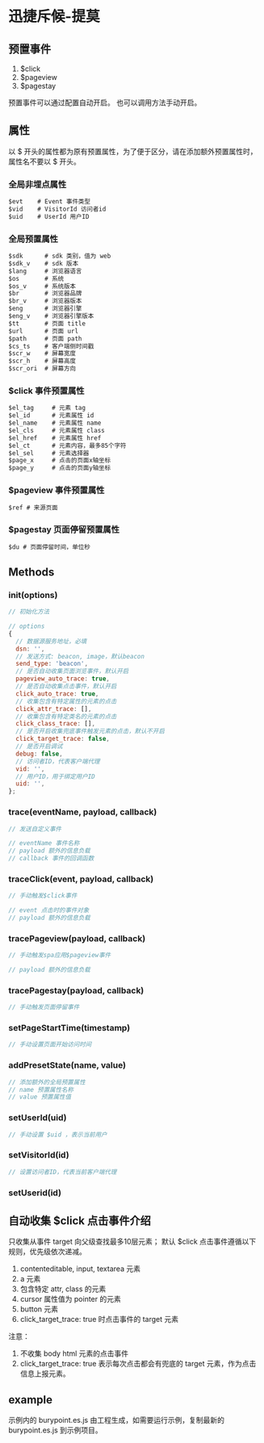 # 迅捷斥候-提莫

## 预置事件

1. $click
2. $pageview
3. $pagestay

预置事件可以通过配置自动开启。
也可以调用方法手动开启。

## 属性

以 $ 开头的属性都为原有预置属性，为了便于区分，请在添加额外预置属性时，属性名不要以 $ 开头。

### 全局非埋点属性

```txt
$evt    # Event 事件类型
$vid    # VisitorId 访问者id
$uid    # UserId 用户ID
```

### 全局预置属性

```txt
$sdk      # sdk 类别，值为 web
$sdk_v    # sdk 版本
$lang     # 浏览器语言
$os       # 系统
$os_v     # 系统版本
$br       # 浏览器品牌
$br_v     # 浏览器版本
$eng      # 浏览器引擎
$eng_v    # 浏览器引擎版本
$tt       # 页面 title
$url      # 页面 url
$path     # 页面 path
$cs_ts    # 客户端侧时间戳
$scr_w    # 屏幕宽度
$scr_h    # 屏幕高度
$scr_ori  # 屏幕方向
```

### $click 事件预置属性

```txt
$el_tag     # 元素 tag
$el_id      # 元素属性 id
$el_name    # 元素属性 name
$el_cls     # 元素属性 class
$el_href    # 元素属性 href
$el_ct      # 元素内容，最多85个字符
$el_sel     # 元素选择器
$page_x     # 点击的页面x轴坐标
$page_y     # 点击的页面y轴坐标
```

### $pageview 事件预置属性

```txt
$ref # 来源页面
```

### $pagestay 页面停留预置属性

```txt
$du # 页面停留时间，单位秒
```

## Methods

### init(options)

```js
// 初始化方法

// options
{
  // 数据源服务地址，必填
  dsn: '',
  // 发送方式: beacon, image，默认beacon
  send_type: 'beacon',
  // 是否自动收集页面浏览事件，默认开启
  pageview_auto_trace: true,
  // 是否自动收集点击事件，默认开启
  click_auto_trace: true,
  // 收集包含有特定属性的元素的点击
  click_attr_trace: [],
  // 收集包含有特定类名的元素的点击
  click_class_trace: [],
  // 是否开启收集兜底事件触发元素的点击，默认不开启
  click_target_trace: false,
  // 是否开启调试
  debug: false,
  // 访问者ID，代表客户端代理
  vid: '',
  // 用户ID，用于绑定用户ID
  uid: '',
};
```

### trace(eventName, payload, callback)

```js
// 发送自定义事件

// eventName 事件名称
// payload 额外的信息负载
// callback 事件的回调函数
```

### traceClick(event, payload, callback)

```js
// 手动触发$click事件

// event 点击时的事件对象
// payload 额外的信息负载
```

### tracePageview(payload, callback)

```js
// 手动触发spa应用$pageview事件

// payload 额外的信息负载
```

### tracePagestay(payload, callback)

```js
// 手动触发页面停留事件
```

### setPageStartTime(timestamp)

```js
// 手动设置页面开始访问时间
```

### addPresetState(name, value)

```js
// 添加额外的全局预置属性
// name 预置属性名称
// value 预置属性值
```

### setUserId(uid)

```js
// 手动设置 $uid ，表示当前用户
```

### setVisitorId(id)

```js
// 设置访问者ID，代表当前客户端代理
```

### setUserid(id)

## 自动收集 $click 点击事件介绍

只收集从事件 target 向父级查找最多10层元素；
默认 $click 点击事件遵循以下规则，优先级依次递减。

1. contenteditable, input, textarea 元素
2. a 元素
3. 包含特定 attr, class 的元素
4. cursor 属性值为 pointer 的元素
5. button 元素
6. click_target_trace: true 时点击事件的 target 元素

注意：

1. 不收集 body html 元素的点击事件
2. click_target_trace: true 表示每次点击都会有兜底的 target 元素，作为点击信息上报元素。

## example

示例内的 burypoint.es.js 由工程生成，如需要运行示例，复制最新的 burypoint.es.js 到示例项目。
